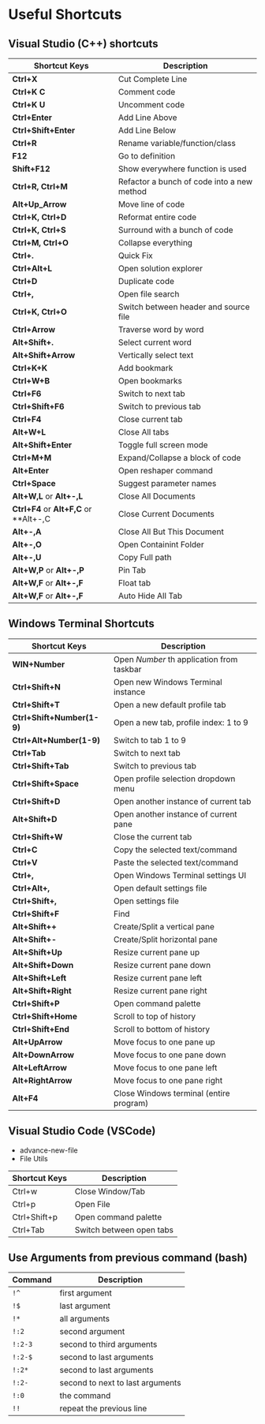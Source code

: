 # Useful Shortcuts

## Visual Studio (C++) shortcuts

| Shortcut Keys | Description |
|---------------|-------------|
| **Ctrl+X** | Cut Complete Line |
| **Ctrl+K C** | Comment code  |
| **Ctrl+K U** | Uncomment code |
| **Ctrl+Enter** | Add Line Above |
| **Ctrl+Shift+Enter** | Add Line Below |
| **Ctrl+R** | Rename variable/function/class |
| **F12** | Go to definition |
| **Shift+F12** | Show everywhere function is used |
| **Ctrl+R, Ctrl+M** | Refactor a bunch of code into a new method |
| **Alt+Up_Arrow** | Move line of code |
| **Ctrl+K, Ctrl+D** | Reformat entire code  |
| **Ctrl+K, Ctrl+S** | Surround with a bunch of code |
| **Ctrl+M, Ctrl+O** | Collapse everything |
| **Ctrl+.** | Quick Fix |
| **Ctrl+Alt+L** | Open solution explorer |
| **Ctrl+D** | Duplicate code |
| **Ctrl+,** | Open file search |
| **Ctrl+K, Ctrl+O** | Switch between header and source file |
| **Ctrl+Arrow** | Traverse word by word |
| **Alt+Shift+.** | Select current word |
| **Alt+Shift+Arrow** | Vertically select text  |
| **Ctrl+K+K** | Add bookmark  |
| **Ctrl+W+B** | Open bookmarks  |
| **Ctrl+F6**  | Switch to next tab  |
| **Ctrl+Shift+F6**  | Switch to previous tab  |
| **Ctrl+F4** | Close current tab  |
| **Alt+W+L** | Close All tabs  |
| **Alt+Shift+Enter** | Toggle full screen mode  |
| **Ctrl+M+M** | Expand/Collapse a block of code  |
| **Alt+Enter** | Open reshaper command |
| **Ctrl+Space** | Suggest parameter names |
| **Alt+W,L** or **Alt+-,L** | Close All Documents |
| **Ctrl+F4** or **Alt+F,C** or **Alt+-,C | Close Current Documents |
| **Alt+-,A** | Close All But This Document |
| **Alt+-,O** | Open Containint Folder |
| **Alt+-,U** | Copy Full path |
| **Alt+W,P** or **Alt+-,P** | Pin Tab |
| **Alt+W,F** or **Alt+-,F** | Float tab |
| **Alt+W,F** or **Alt+-,F** | Auto Hide All Tab |

## Windows Terminal Shortcuts

| Shortcut Keys | Description |
|---------------|-------------|
| **WIN+Number** | Open _Number_ th application from taskbar |
| **Ctrl+Shift+N**   | Open new Windows Terminal instance  |
| **Ctrl+Shift+T** | Open a new default profile tab  |
| **Ctrl+Shift+Number(1-9)** | Open a new tab, profile index: 1 to 9 |
| **Ctrl+Alt+Number(1-9)** | Switch to tab 1 to 9 |
| **Ctrl+Tab** | Switch to next tab |
| **Ctrl+Shift+Tab** | Switch to previous tab |
| **Ctrl+Shift+Space** | Open profile selection dropdown menu |
| **Ctrl+Shift+D** | Open another instance of current tab |
| **Alt+Shift+D** | Open another instance of current pane |
| **Ctrl+Shift+W** | Close the current tab |
| **Ctrl+C** | Copy the selected text/command |
| **Ctrl+V** | Paste the selected text/command |
| **Ctrl+,** | Open Windows Terminal settings UI |
| **Ctrl+Alt+,** | Open default settings file |
| **Ctrl+Shift+,** | Open settings file |
| **Ctrl+Shift+F** | Find |
| **Alt+Shift++** | Create/Split a vertical pane |
| **Alt+Shift+-** | Create/Split horizontal pane |
| **Alt+Shift+Up** | Resize current pane up |
| **Alt+Shift+Down** | Resize current pane down |
| **Alt+Shift+Left** | Resize current pane left |
| **Alt+Shift+Right** | Resize current pane right |
| **Ctrl+Shift+P** | Open command palette |
| **Ctrl+Shift+Home** | Scroll to top of history |
| **Ctrl+Shift+End** | Scroll to bottom of history |
| **Alt+UpArrow** | Move focus to one pane up |
| **Alt+DownArrow**  | Move focus to one pane down |
| **Alt+LeftArrow**  | Move focus to one pane left |
| **Alt+RightArrow**  | Move focus to one pane right |
| **Alt+F4** | Close Windows terminal (entire program) |


## Visual Studio Code (VSCode)

* advance-new-file
* File Utils

| Shortcut Keys | Description |
|---------------|-------------|
| Ctrl+w | Close Window/Tab |
| Ctrl+p | Open File |
| Ctrl+Shift+p | Open command palette |
| Ctrl+Tab | Switch between open tabs |

## Use Arguments from previous command (bash)

|  Command  |           Description             |
|-----------|-----------------------------------|
| `!^`      |  first argument                   |
| `!$`      |  last argument                    |
| `!*`      |  all arguments                    |
| `!:2`     |  second argument                  |
| `!:2-3`   |  second to third arguments        |
| `!:2-$`   |  second to last arguments         |
| `!:2*`    |  second to last arguments         |
| `!:2-`    |  second to next to last arguments |
| `!:0`     |  the command                      |
| `!!`      |  repeat the previous line         |